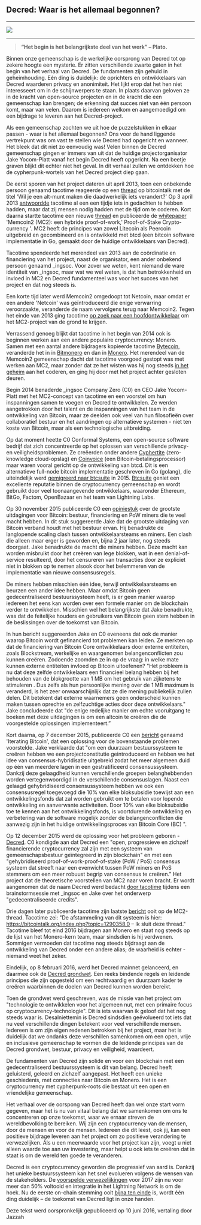 ## Decred: Waar is het allemaal begonnen?
---


![](https://thedecreddigest.files.wordpress.com/2017/06/decred-origins.jpg)

---

  > **“Het begin is het belangrijkste deel van het werk” – Plato.**

Binnen onze gemeenschap is de werkelijke oorsprong van Decred tot op zekere hoogte een mysterie. Er zitten verschillende zwarte gaten in het begin van het verhaal van Decred. De fundamenten zijn gehuld in geheimhouding. Eén ding is duidelijk: de oprichters en ontwikkelaars van Decred waarderen privacy en anonimiteit. Het lijkt erop dat het hen niet interesseert om in de schijnwerpers te staan. In plaats daarvan geloven ze in de kracht van open-source projecten en in de kracht die een gemeenschap kan brengen; de erkenning dat succes niet van één persoon komt, maar van velen. Daarom is iedereen welkom en aangemoedigd om een bijdrage te leveren aan het Decred-project.

Als een gemeenschap zochten we uit hoe de puzzelstukken in elkaar passen - waar is het allemaal begonnen? Ons voor de hand liggende vertrekpunt was om vast te stellen wie Decred had opgericht en wanneer. Het bleek dat dit niet zo eenvoudig was! Velen binnen de Decred gemeenschap gingen er immers van uit dat de huidige projectorganisator Jake Yocom-Piatt vanaf het begin Decred heeft opgericht. Na een beetje graven blijkt dit echter niet het geval. In dit verhaal zullen we ontdekken hoe de cypherpunk-wortels van het Decred project diep gaan.

De eerst sporen van het project dateren uit april 2013, toen een onbekende persoon genaamd tacotime reageerde op een [thread](https://bitcointalk.org/index.php?topic=165864) op bitcointalk met de titel 'Wil je een alt-munt maken die daadwerkelijk iets verandert?' Op 3 april 2013 [antwoordde](https://bitcointalk.org/index.php?topic=165864.msg1730938#msg1730938) tacotime al een een tijdje iets in gedachten te hebben hadden, maar dat zij mensen nodig hadden met de tijd om te coderen. Kort daarna startte tacotime een nieuwe [thread](https://bitcointalk.org/index.php?topic=169204.msg1760397#msg1760397) en publiceerde de [whitepaper](https://decred.org/research/mackenzie2013.pdf) 'Memcoin2 (MC2): een hybride proof-of-work,' Proof-of-Stake Crypto-currency '. MC2 heeft de principes van zowel Litecoin als Peercoin uitgebreid en gecombineerd en is ontwikkeld met btcd (een bitcoin software implementatie in Go, gemaakt door de huidige ontwikkelaars van Decred).

Tacotime spendeerde het merendeel van 2013 aan de coördinatie en financiering van het project, naast de organisator, een ander onbekend persoon genaamd \_ingsoc. Voor zover we weten, kent niemand de ware identiteit van \_ingsoc, maar wat we wel weten, is dat hun betrokkenheid en invloed in MC2 en Decred fundamenteel was voor het succes van het project en dat nog steeds is.

Een korte tijd later werd Memcoin2 omgedoopt tot Netcoin, maar omdat er een andere 'Netcoin' was geïntroduceerd die enige verwarring veroorzaakte, veranderde de naam vervolgens terug naar Memcoin2. Tegen het einde van 2013 ging tacotime [op zoek naar een hoofdontwikkelaar](https://bitcointalk.org/index.php?topic=169204.msg3344145#msg3344145) om het MC2-project van de grond te krijgen.

Verrassend genoeg blijkt dat tacotime in het begin van 2014 ook is beginnen werken aan een andere populaire cryptocurrency: Monero. Samen met een aantal andere bijdragers kopieerde tacotime [Bytecoin](https://bitcointalk.org/index.php?topic=563821.msg6272876#msg6272876), veranderde het in in [Bitmonero](https://bitcointalk.org/index.php?topic=563821.msg6394157#msg6394157) en dan in [Monero](https://bitcointalk.org/index.php?topic=583449.msg6382357#msg6382357). Het merendeel van de Memcoin2 gemeenschap dacht dat tacotime voorgoed gestopt was met werken aan MC2, maar zonder dat ze het wisten was hij nog steeds [in het geheim](https://bitcointalk.org/index.php?topic=169204.msg13024730#msg13024730) aan het coderen, en ging hij door met het project achter gesloten deuren.

Begin 2014 benaderde \_ingsoc Company Zero (C0) en CEO Jake Yocom-Piatt met het MC2-concept van tacotime en een voorstel om hun inspanningen samen te voegen en Decred te ontwikkelen. Ze werden aangetrokken door het talent en de inspanningen van het team in de ontwikkeling van Bitcoin, maar ze deelden ook veel van hun filosofieën over collaboratief bestuur en het aandringen op alternatieve systemen - niet ten koste van Bitcoin, maar als een technologische uitbreiding.

Op dat moment heette C0 Conformal Systems, een open-source software bedrijf dat zich concentreerde op het oplossen van verschillende privacy- en veiligheidsproblemen. Ze creëerden onder andere [Cyphertite](https://blog.conformal.com/heart-not-so-bleed/) (zero-knowledge cloud-opslag) en [Coinvoice](https://blog.conformal.com/category/coinvoice/) (een Bitcoin-betalingsprocessor) maar waren vooral gericht op de ontwikkeling van btcd. Dit is een alternatieve full-node bitcoin implementatie geschreven in Go (golang), die uiteindelijk werd [gemigreerd naar btcsuite](https://blog.companyzero.com/2015/03/btcsuite-code-migration-and-btcd-0-10-0-release/) in 2015. [Btcsuite](https://github.com/btcsuite) geniet een excellente reputatie binnen de cryptocurrency gemeenschap en wordt gebruikt door veel toonaangevende ontwikkelaars, waaronder Ethereum, BitGo, Factom, OpenBazaar en het team van Lightning Labs.

Op 30 november 2015 publiceerde C0 een [opiniestuk](https://blog.companyzero.com/2015/11/bitcoins-biggest-challenges/) over de grootste uitdagingen voor Bitcoin: bestuur, financiering en PoW miners die te veel macht hebben. In dit stuk suggereerde Jake dat de grootste uitdaging van Bitcoin verband houdt met het bestuur ervan. Hij benadrukte de langlopende scaling clash tussen ontwikkelaarsteams en miners. Een clash die alleen maar erger is geworden en, bijna 2 jaar later, nog steeds doorgaat. Jake benadrukte de macht die miners hebben. Deze macht kan worden misbruikt door het creëren van lege blokken, wat in een denial-of-service resulteerd, door het censureren van transacties door ze expliciet niet in blokken op te nemen alsook door het belemmeren van de implementatie van nieuwe consensusregels.

De miners hebben misschien één idee, terwijl ontwikkelaarsteams en beurzen een ander idee hebben. Maar omdat Bitcoin geen gedecentraliseerd bestuurssysteem heeft, is er geen manier waarop iedereen het eens kan worden over een formele manier om de blockchain verder te ontwikkelen. Misschien wel het belangrijkste dat Jake benadrukte, was dat de feitelijke houders en gebruikers van Bitcoin geen stem hebben in de beslissingen over de toekomst van Bitcoin.

In hun bericht suggereerden Jake en C0 eveneens dat ook de manier waarop Bitcoin wordt gefinancierd tot problemen kan leiden. Ze merkten op dat de financiering van Bitcoin Core ontwikkelaars door externe entiteiten, zoals Blockstream, werkelijke en waargenomen belangenconflicten zou kunnen creëren. Zodoende zoomden ze in op de vraag: in welke mate kunnen externe entiteiten invloed op Bitcoin uitoefenen? "Het probleem is nu dat deze zelfde ontwikkelaars een financieel belang hebben bij het behouden van de blokgrootte van 1 MB om het gebruik van zijketens te stimuleren . Dus zelfs als hun persoonlijke mening over de 1 MB maximum is veranderd, is het zeer onwaarschijnlijk dat ze die mening publiekelijk zullen delen. Dit betekent dat externe waarnemers geen onderscheid kunnen maken tussen oprechte en zelfzuchtige acties door deze ontwikkelaars." Jake concludeerde dat "de enige redelijke manier om echte vooruitgang te boeken met deze uitdagingen is om een altcoin te creëren die de voorgestelde oplossingen implementeert.”

Kort daarna, op 7 december 2015, publiceerde C0 een [bericht](https://blog.companyzero.com/2015/12/iterating-bitcoin/) genaamd 'Iterating Bitcoin', dat een oplossing voor de bovenstaande problemen voorstelde. Jake verklaarde dat "om een duurzaam bestuurssysteem te creëren hebben we een projectconstitutie geintroduceerd en hebben we het idee van consensus-hybridisatie uitgebreid zodat het meer algemeen duid op één van meerdere lagen in een gestratificeerd consensussysteem. Dankzij deze gelaagdheid kunnen verschillende groepen belanghebbenden worden vertegenwoordigd in de verschillende consensuslagen. Naast een gelaagd gehybridiseerd consensussysteem hebben we ook een consensusregel toegevoegd die 10% van elke bloksubsidie toewijst aan een ontwikkelingsfonds dat zal worden gebruikt om te betalen voor lopende ontwikkeling en aanverwante activiteiten. Door 10% van elke bloksubsidie toe te kennen aan het ontwikkelingsfonds, is voortdurende ontwikkeling en verbetering van de software mogelijk zonder de belangenconflicten die aanwezig zijn in het huidige ontwikkelingsproces van Bitcoin Core (BC) ".

Op 12 december 2015 werd de oplossing voor het probleem geboren - [Decred](https://blog.companyzero.com/2015/12/decred-rethink-digital-currency/). C0 kondigde aan dat Decred een "open, progressieve en zichzelf financierende cryptocurrency zal zijn met een systeem van gemeenschapsbestuur geïntegreerd in zijn blockchain" en met een "gehybridiseerd proof-of-work-proof-of-stake (PoW / PoS) consensus systeem dat streeft naar een evenwicht tussen PoW miners en PoS stemmers om een meer robuust begrip van consensus te creëren." Het project dat de theoretische voorstellen van MC2 naar voren bracht. Er wordt aangenomen dat de naam Decred werd bedacht [door tacotime](https://bitcointalk.org/index.php?topic=169204.msg13256478#msg13256478) tijdens een brainstormsessie met \_ingsoc en Jake over het onderwerp "gedecentraliseerde credits".

Drie dagen later publiceerde tacotime zijn laatste [bericht](https://bitcointalk.org/index.php?topic=169204.msg13256478#msg13256478) ooit op de MC2-thread. Tacotime zei: "De afstammeling van dit systeem is hier: https://bitcointalk.org/index.php?topic=1290358.0 – Ik sluit deze thread." Tacotime bleef tot eind 2016 bijdragen aan Monero en staat nog steeds op de lijst van het  Monero-kern team, maar sindsdien is hij verdwenen. Sommigen vermoeden dat tacotime nog steeds bijdraagt aan de ontwikkeling van Decred onder een andere alias; de waarheid is echter - niemand weet het zeker.

Eindelijk, op 8 februari 2016, werd het Decred mainnet gelanceerd, en daarmee ook de [Decred grondwet](https://docs.decred.org/governance/decred-constitution/). Een reeks bindende regels en leidende principes die zijn opgesteld om een rechtvaardig en duurzaam kader te creëren waarbinnen de doelen van Decred kunnen worden bereikt.

Toen de grondwet werd geschreven, was de missie van het project om "technologie te ontwikkelen voor het algemeen nut, met een primaire focus op cryptocurrency-technologie". Dit is iets waarvan ik geloof dat het nog steeds waar is. Desalniettemin is Decred sindsdien geëvolueerd tot iets dat nu veel verschillende dingen betekent voor veel verschillende mensen. Iedereen is om zijn eigen redenen betrokken bij het project, maar het is duidelijk dat we ondanks deze verschillen samenkomen om een open, vrije en inclusieve gemeenschap te vormen die de leidende principes van de Decred grondwet, bestuur, privacy en veiligheid, waardeert.

De fundamenten van Decred zijn solide en voor een blockchain met een gedecentraliseerd bestuurssysteem is dit van belang. Decred heeft geluisterd, geleerd en  zichzelf aangepast. Het heeft een unieke geschiedenis, met connecties naar Bitcoin en Monero. Het is een cryptocurrency met cypherpunk-roots die bestaat uit een open en vriendelijke gemeenschap.

Het verhaal over de oorspong van Decred heeft dan wel onze start vorm gegeven, maar het is nu van vitaal belang dat we samenkomen om ons te concentreren op onze toekomst, waar we ernaar streven de wereldbevolking te bereiken. Wij zijn een cryptocurrency van de mensen, door de mensen en voor de mensen. Iedereen die dit leest, ook jij, kan een positieve bijdrage leveren aan het project om zo positieve verandering te verwezelijken. Als u een meerwaarde voor het project kan zijn, voegt u niet alleen waarde toe aan uw investering, maar helpt u ook iets te creëren dat in staat is om de wereld ten goede te veranderen.

Decred is een cryptocurrency geworden die progressief van aard is. Dankzij het unieke bestuurssysteem kan het snel evolueren volgens de wensen van de stakeholders. De [voorspelde verwezelijkingen](https://blog.decred.org/2017/01/09/2017-Decred-Roadmap/) voor 2017 zijn nu voor meer dan 50% voltooid en integratie in het Lightning Network is om de hoek. Nu de eerste on-chain stemming ooit [bijna ten einde](https://voting.decred.org/) is, wordt één ding duidelijk – de toekomst van Decred ligt in onze handen.

Deze tekst werd oorspronkelijk gepubliceerd op 10 juni 2016, vertaling door Jazzah
